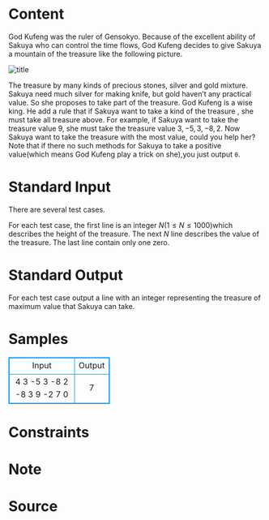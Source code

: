 
# Content

God Kufeng was the ruler of Gensokyo. Because of the excellent ability of Sakuya who can control the time flows, God Kufeng decides to give Sakuya a mountain of the treasure like the following picture.

![title](/source/lutece/kufeng-s-treasure/img/aHR0cHM6Ly9hY20udWVzdGMuZWR1LmNuL21lZGlhL2ltYWdlL3Byb2JsZW0vNTk3LzIwMTQwODI3MjMzOTA0NDIwMjQuanBn.jpg)

The treasure by many kinds of precious stones, silver and gold mixture. Sakuya need much silver for making knife, but gold haven’t any practical value. So she proposes to take part of the treasure. God Kufeng is a wise king. He add a rule that if Sakuya want to take a kind of the treasure , she must take all treasure above. For example, if Sakuya want to take the treasure value $9$, she must take the treasure value $3,-5,3,-8,2$. Now Sakuya want to take the treasure with the most value, could you help her? Note that if there no such methods for Sakuya to take a positive value(which means God Kufeng play a trick on she),you just output `0`.

# Standard Input

There are several test cases.

For each test case, the first line is an integer $N$($1\leq N\leq 1000$)which describes the height of the treasure. The next $N$ line describes the value of the treasure. 
The last line contain only one zero.

# Standard Output

For each test case output a line with an integer representing the treasure of maximum value that Sakuya can take.

# Samples

<style>
        table,table tr th, table tr td { border:1px solid #0094ff; }
        table { width: 200px; min-height: 25px; line-height: 25px; text-align: center; border-collapse: collapse;}   
    </style>
<table>
	<tr>
		<td>Input</td>
		<td>Output</td>
	</tr>
<tr><td>4
3
-5 3
-8 2 -8
3 9 -2 7
0</td><td>7</td></tr></table>


# Constraints



# Note



# Source


